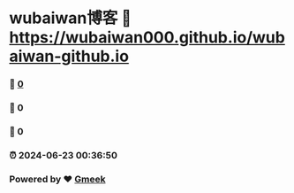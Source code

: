 # wubaiwan博客 :link: https://wubaiwan000.github.io/wubaiwan-github.io 
### :page_facing_up: [0](https://wubaiwan000.github.io/wubaiwan-github.io/tag.html) 
### :speech_balloon: 0 
### :hibiscus: 0 
### :alarm_clock: 2024-06-23 00:36:50 
### Powered by :heart: [Gmeek](https://github.com/Meekdai/Gmeek)
